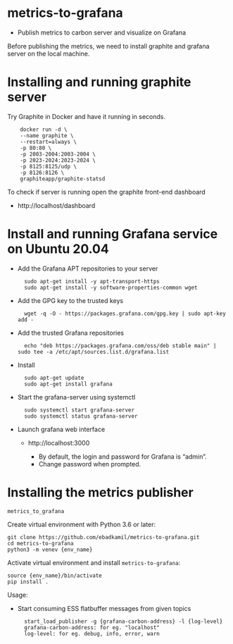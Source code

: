 # metrics-to-grafana
  - Publish metrics to carbon server and visualize on Grafana

Before publishing the metrics, we need to install graphite and grafana server on
the local machine.

# Installing and running graphite server

Try Graphite in Docker and have it running in seconds.

        docker run -d \
        --name graphite \
        --restart=always \
        -p 80:80 \
        -p 2003-2004:2003-2004 \
        -p 2023-2024:2023-2024 \
        -p 8125:8125/udp \
        -p 8126:8126 \
        graphiteapp/graphite-statsd

To check if server is running open the graphite front-end dashboard

* http://localhost/dashboard


# Install and running Grafana service on Ubuntu 20.04

* Add the Grafana APT repositories to your server

        sudo apt-get install -y apt-transport-https
        sudo apt-get install -y software-properties-common wget

* Add the GPG key to the trusted keys

        wget -q -O - https://packages.grafana.com/gpg.key | sudo apt-key add -

* Add the trusted Grafana repositories

        echo "deb https://packages.grafana.com/oss/deb stable main" | sudo tee -a /etc/apt/sources.list.d/grafana.list

* Install

        sudo apt-get update
        sudo apt-get install grafana

* Start the grafana-server using systemctl

        sudo systemctl start grafana-server
        sudo systemctl status grafana-server

* Launch grafana web interface

    - http://localhost:3000

        - By default, the login and password for Grafana is “admin”.
        - Change password when prompted.

# Installing the metrics publisher

`metrics_to_grafana`

Create virtual environment with Python 3.6 or later:

    git clone https://github.com/ebadkamil/metrics-to-grafana.git
    cd metrics-to-grafana
    python3 -m venev {env_name}

Activate virtual environment and install `metrics-to-grafana`:

    source {env_name}/bin/activate
    pip install .

Usage:

- Start consuming ESS flatbuffer messages from given topics

        start_load_publisher -g {grafana-carbon-address} -l {log-level}
        grafana-carbon-address: for eg. "localhost"
        log-level: for eg. debug, info, error, warn
